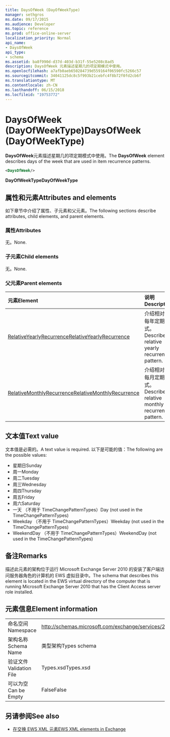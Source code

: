 ```yaml
---
title: DaysOfWeek (DayOfWeekType)
manager: sethgros
ms.date: 09/17/2015
ms.audience: Developer
ms.topic: reference
ms.prod: office-online-server
localization_priority: Normal
api_name:
- DaysOfWeek
api_type:
- schema
ms.assetid: ba8f990d-d37d-403d-b31f-55e5208c8ad5
description: DaysOfWeek 元素描述星期几的项定期模式中使用。
ms.openlocfilehash: a7afb0aeb650284739d559164f06590fc5266c57
ms.sourcegitcommit: 34041125dc8c5f993b21cebfc4f8b72f0fd2cb6f
ms.translationtype: MT
ms.contentlocale: zh-CN
ms.lasthandoff: 06/15/2018
ms.locfileid: "19753772"
---
```

# <a name="daysofweek-dayofweektype"></a><span data-ttu-id="eb56c-103">DaysOfWeek (DayOfWeekType)</span><span class="sxs-lookup"><span data-stu-id="eb56c-103">DaysOfWeek (DayOfWeekType)</span></span>

<span data-ttu-id="eb56c-104">**DaysOfWeek**元素描述星期几的项定期模式中使用。</span><span class="sxs-lookup"><span data-stu-id="eb56c-104">The **DaysOfWeek** element describes days of the week that are used in item recurrence patterns.</span></span> 
  
```xml
<DaysOfWeek/>
```

<span data-ttu-id="eb56c-105">**DayOfWeekType**</span><span class="sxs-lookup"><span data-stu-id="eb56c-105">**DayOfWeekType**</span></span>

## <a name="attributes-and-elements"></a><span data-ttu-id="eb56c-106">属性和元素</span><span class="sxs-lookup"><span data-stu-id="eb56c-106">Attributes and elements</span></span>

<span data-ttu-id="eb56c-107">如下章节中介绍了属性、子元素和父元素。</span><span class="sxs-lookup"><span data-stu-id="eb56c-107">The following sections describe attributes, child elements, and parent elements.</span></span>
  
### <a name="attributes"></a><span data-ttu-id="eb56c-108">属性</span><span class="sxs-lookup"><span data-stu-id="eb56c-108">Attributes</span></span>

<span data-ttu-id="eb56c-109">无。</span><span class="sxs-lookup"><span data-stu-id="eb56c-109">None.</span></span>
  
### <a name="child-elements"></a><span data-ttu-id="eb56c-110">子元素</span><span class="sxs-lookup"><span data-stu-id="eb56c-110">Child elements</span></span>

<span data-ttu-id="eb56c-111">无。</span><span class="sxs-lookup"><span data-stu-id="eb56c-111">None.</span></span>
  
### <a name="parent-elements"></a><span data-ttu-id="eb56c-112">父元素</span><span class="sxs-lookup"><span data-stu-id="eb56c-112">Parent elements</span></span>

|<span data-ttu-id="eb56c-113">**元素**</span><span class="sxs-lookup"><span data-stu-id="eb56c-113">**Element**</span></span>|<span data-ttu-id="eb56c-114">**说明**</span><span class="sxs-lookup"><span data-stu-id="eb56c-114">**Description**</span></span>|
|:-----|:-----|
|[<span data-ttu-id="eb56c-115">RelativeYearlyRecurrence</span><span class="sxs-lookup"><span data-stu-id="eb56c-115">RelativeYearlyRecurrence</span></span>](relativeyearlyrecurrence.md) <br/> |<span data-ttu-id="eb56c-116">介绍相对的每年定期模式。</span><span class="sxs-lookup"><span data-stu-id="eb56c-116">Describes a relative yearly recurrence pattern.</span></span>  <br/> |
|[<span data-ttu-id="eb56c-117">RelativeMonthlyRecurrence</span><span class="sxs-lookup"><span data-stu-id="eb56c-117">RelativeMonthlyRecurrence</span></span>](relativemonthlyrecurrence.md) <br/> |<span data-ttu-id="eb56c-118">介绍相对的每月定期模式。</span><span class="sxs-lookup"><span data-stu-id="eb56c-118">Describes a relative monthly recurrence pattern.</span></span>  <br/> |
   
## <a name="text-value"></a><span data-ttu-id="eb56c-119">文本值</span><span class="sxs-lookup"><span data-stu-id="eb56c-119">Text value</span></span>

<span data-ttu-id="eb56c-120">文本值是必需的。</span><span class="sxs-lookup"><span data-stu-id="eb56c-120">A text value is required.</span></span> <span data-ttu-id="eb56c-121">以下是可能的值：</span><span class="sxs-lookup"><span data-stu-id="eb56c-121">The following are the possible values:</span></span>
  
- <span data-ttu-id="eb56c-122">星期日</span><span class="sxs-lookup"><span data-stu-id="eb56c-122">Sunday</span></span>    
- <span data-ttu-id="eb56c-123">周一</span><span class="sxs-lookup"><span data-stu-id="eb56c-123">Monday</span></span>    
- <span data-ttu-id="eb56c-124">周二</span><span class="sxs-lookup"><span data-stu-id="eb56c-124">Tuesday</span></span>   
- <span data-ttu-id="eb56c-125">周三</span><span class="sxs-lookup"><span data-stu-id="eb56c-125">Wednesday</span></span>    
- <span data-ttu-id="eb56c-126">周四</span><span class="sxs-lookup"><span data-stu-id="eb56c-126">Thursday</span></span>    
- <span data-ttu-id="eb56c-127">周五</span><span class="sxs-lookup"><span data-stu-id="eb56c-127">Friday</span></span>    
- <span data-ttu-id="eb56c-128">周六</span><span class="sxs-lookup"><span data-stu-id="eb56c-128">Saturday</span></span>    
- <span data-ttu-id="eb56c-129">一天 （不用于 TimeChangePatternTypes）</span><span class="sxs-lookup"><span data-stu-id="eb56c-129">Day (not used in the TimeChangePatternTypes)</span></span>    
- <span data-ttu-id="eb56c-130">Weekday （不用于 TimeChangePatternTypes）</span><span class="sxs-lookup"><span data-stu-id="eb56c-130">Weekday (not used in the TimeChangePatternTypes)</span></span>    
- <span data-ttu-id="eb56c-131">WeekendDay （不用于 TimeChangePatternTypes）</span><span class="sxs-lookup"><span data-stu-id="eb56c-131">WeekendDay (not used in the TimeChangePatternTypes)</span></span>
    
## <a name="remarks"></a><span data-ttu-id="eb56c-132">备注</span><span class="sxs-lookup"><span data-stu-id="eb56c-132">Remarks</span></span>

<span data-ttu-id="eb56c-133">描述此元素的架构位于运行 Microsoft Exchange Server 2010 的安装了客户端访问服务器角色的计算机的 EWS 虚拟目录中。</span><span class="sxs-lookup"><span data-stu-id="eb56c-133">The schema that describes this element is located in the EWS virtual directory of the computer that is running Microsoft Exchange Server 2010 that has the Client Access server role installed.</span></span>
  
## <a name="element-information"></a><span data-ttu-id="eb56c-134">元素信息</span><span class="sxs-lookup"><span data-stu-id="eb56c-134">Element information</span></span>

|||
|:-----|:-----|
|<span data-ttu-id="eb56c-135">命名空间</span><span class="sxs-lookup"><span data-stu-id="eb56c-135">Namespace</span></span>  <br/> |http://schemas.microsoft.com/exchange/services/2006/types  <br/> |
|<span data-ttu-id="eb56c-136">架构名称</span><span class="sxs-lookup"><span data-stu-id="eb56c-136">Schema Name</span></span>  <br/> |<span data-ttu-id="eb56c-137">类型架构</span><span class="sxs-lookup"><span data-stu-id="eb56c-137">Types schema</span></span>  <br/> |
|<span data-ttu-id="eb56c-138">验证文件</span><span class="sxs-lookup"><span data-stu-id="eb56c-138">Validation File</span></span>  <br/> |<span data-ttu-id="eb56c-139">Types.xsd</span><span class="sxs-lookup"><span data-stu-id="eb56c-139">Types.xsd</span></span>  <br/> |
|<span data-ttu-id="eb56c-140">可以为空</span><span class="sxs-lookup"><span data-stu-id="eb56c-140">Can be Empty</span></span>  <br/> |<span data-ttu-id="eb56c-141">False</span><span class="sxs-lookup"><span data-stu-id="eb56c-141">False</span></span>  <br/> |
   
## <a name="see-also"></a><span data-ttu-id="eb56c-142">另请参阅</span><span class="sxs-lookup"><span data-stu-id="eb56c-142">See also</span></span>

- [<span data-ttu-id="eb56c-143">在交换 EWS XML 元素</span><span class="sxs-lookup"><span data-stu-id="eb56c-143">EWS XML elements in Exchange</span></span>](ews-xml-elements-in-exchange.md)

